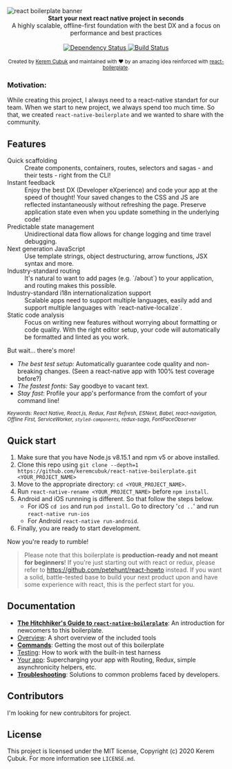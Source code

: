 <img src="http://www.keremcubuk.com/wp-content/uploads/2019/11/banner.png" alt="react boilerplate banner" align="center" />

<br />

<div align="center"><strong>Start your next react native project in seconds</strong></div>
<div align="center">A highly scalable, offline-first foundation with the best DX and a focus on performance and best practices</div>

<br />

<div align="center">
  <!-- Dependency Status -->
  <a href="https://david-dm.org/keremcubuk/react-native-boilerplate">
    <img src="https://david-dm.org/keremcubuk/react-native-boilerplate/status.svg" alt="Dependency Status" />
  </a>
  <!-- devDependency Status -->
  <!-- <a href="https://david-dm.org/keremcubuk/react-native-boilerplate#info=devDependencies">
    <img src="https://david-dm.org/keremcubuk/react-native-boilerplate/status.svg" alt="devDependency Status" />
  </a> -->
  <!-- Build Status -->
  <a href="https://travis-ci.org/keremcubuk/react-native-boilerplate">
    <img src="https://travis-ci.org/keremcubuk/react-native-boilerplate.svg?branch=master" alt="Build Status" />
  </a>

</div>

<br />

<div align="center">
  <sub>Created by <a href="https://twitter.com/mxstbr">Kerem Çubuk</a> and maintained with ❤️ by an amazing idea reinforced with <a href="https://github.com/react-boilerplate/react-boilerplate">react-boilerplate</a>.</sub>
</div>

### Motivation: 
While creating this project, I always need to a react-native standart for our team. When we start to new project, we always spend too much time. So that, we created `react-native-boilerplate` and we wanted to share with the community.

## Features

<dl>
  <dt>Quick scaffolding</dt>
  <dd>Create components, containers, routes, selectors and sagas - and their tests - right from the CLI!</dd>

  <dt>Instant feedback</dt>
  <dd>Enjoy the best DX (Developer eXperience) and code your app at the speed of thought! Your saved changes to the CSS and JS are reflected instantaneously without refreshing the page. Preserve application state even when you update something in the underlying code!</dd>

  <dt>Predictable state management</dt>
  <dd>Unidirectional data flow allows for change logging and time travel debugging.</dd>

  <dt>Next generation JavaScript</dt>
  <dd>Use template strings, object destructuring, arrow functions, JSX syntax and more.</dd>
<!-- 
  <dt>Next generation CSS</dt>
  <dd>Write composable CSS that's co-located with your components for complete modularity. Unique generated class names keep the specificity low while eliminating style clashes. Ship only the styles that are on the page for the best performance.</dd> -->

  <dt>Industry-standard routing</dt>
  <dd>It's natural to want to add pages (e.g. `/about`) to your application, and routing makes this possible.</dd>

  <dt>Industry-standard i18n internationalization support</dt>
  <dd>Scalable apps need to support multiple languages, easily add and support multiple languages with `react-native-localize`.</dd>

  <dt>Static code analysis</dt>
  <dd>Focus on writing new features without worrying about formatting or code quality. With the right editor setup, your code will automatically be formatted and linted as you work.</dd>

</dl>

But wait... there's more!

- _The best test setup:_ Automatically guarantee code quality and non-breaking
  changes. (Seen a react-native app with 100% test coverage before?)
- _The fastest fonts:_ Say goodbye to vacant text.
- _Stay fast_: Profile your app's performance from the comfort of your command
  line!
<!-- - _Catch problems:_ AppVeyor and TravisCI setups included by default, so your
  tests get run automatically on Windows and Unix. -->

<!-- There’s also a <a href="https://vimeo.com/168648012">fantastic video</a> on how to structure your React.js apps with scalability in mind. It provides rationale for the majority of boilerplate's design decisions. -->

<sub><i>Keywords: React Native, React.js, Redux, Fast Refresh, ESNext, Babel, react-navigation, Offline First, ServiceWorker, `styled-components`, redux-saga, FontFaceObserver</i></sub>

## Quick start

1.  Make sure that you have Node.js v8.15.1 and npm v5 or above installed.
2.  Clone this repo using `git clone --depth=1 https://github.com/keremcubuk/react-native-boilerplate.git <YOUR_PROJECT_NAME>`
3.  Move to the appropriate directory: `cd <YOUR_PROJECT_NAME>`.<br />
4.  Run `react-native-rename <YOUR_PROJECT_NAME>` before `npm install`.
5.  Android and iOS runnning is different. So that follow the steps below.
    - For iOS `cd ios` and run `pod install`. Go to directory '`cd ..`' and run `react-native run-ios`
    - For Android `react-native run-android`.
6.  Finally, you are ready to start development.
<!-- 4.  Run `npm run setup` in order to install dependencies and clean the git repo.<br />
    _At this point you can run `npm start` to see the example app at `http://localhost:3000`._ -->
<!-- 5.  Run `npm run clean` to delete the example app. -->

Now you're ready to rumble!

> Please note that this boilerplate is **production-ready and not meant for beginners**! If you're just starting out with react or redux, please refer to https://github.com/petehunt/react-howto instead. If you want a solid, battle-tested base to build your next product upon and have some experience with react, this is the perfect start for you.

## Documentation

- [**The Hitchhiker's Guide to `react-native-boilerplate`**](docs/general/introduction.md): An introduction for newcomers to this boilerplate.
- [Overview](docs/general): A short overview of the included tools
- [**Commands**](docs/general/commands.md): Getting the most out of this boilerplate
- [Testing](docs/testing): How to work with the built-in test harness
- [Your app](docs/js): Supercharging your app with Routing, Redux, simple
  asynchronicity helpers, etc.
- [**Troubleshooting**](docs/general/gotchas.md): Solutions to common problems faced by developers.
<!-- - [Styling](docs/css): How to work with the CSS tooling -->

## Contributors

I'm looking for new contrubitors for project.


<!-- ## Supporters

This project would not be possible without the support of these amazing folks. [**Become a sponsor**](https://opencollective.com/react-boilerplate) to get your company in front of thousands of engaged react developers and help us out! -->

## License

This project is licensed under the MIT license, Copyright (c) 2020 Kerem Çubuk. For more information see `LICENSE.md`.
